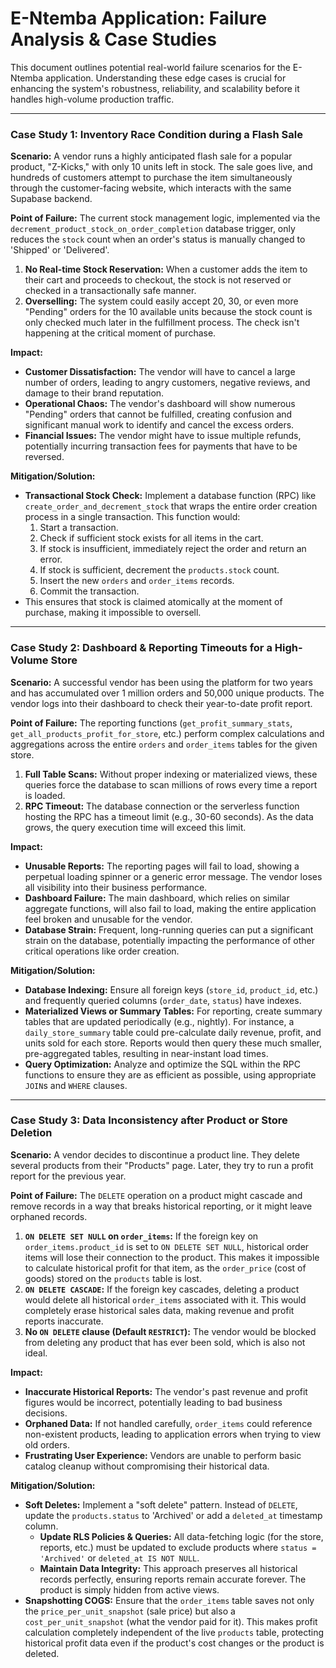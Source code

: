 # E-Ntemba Application: Failure Analysis & Case Studies

This document outlines potential real-world failure scenarios for the E-Ntemba application. Understanding these edge cases is crucial for enhancing the system's robustness, reliability, and scalability before it handles high-volume production traffic.

---

### Case Study 1: Inventory Race Condition during a Flash Sale

**Scenario:**
A vendor runs a highly anticipated flash sale for a popular product, "Z-Kicks," with only 10 units left in stock. The sale goes live, and hundreds of customers attempt to purchase the item simultaneously through the customer-facing website, which interacts with the same Supabase backend.

**Point of Failure:**
The current stock management logic, implemented via the `decrement_product_stock_on_order_completion` database trigger, only reduces the `stock` count when an order's status is manually changed to 'Shipped' or 'Delivered'.

1.  **No Real-time Stock Reservation:** When a customer adds the item to their cart and proceeds to checkout, the stock is not reserved or checked in a transactionally safe manner.
2.  **Overselling:** The system could easily accept 20, 30, or even more "Pending" orders for the 10 available units because the stock count is only checked much later in the fulfillment process. The check isn't happening at the critical moment of purchase.

**Impact:**
*   **Customer Dissatisfaction:** The vendor will have to cancel a large number of orders, leading to angry customers, negative reviews, and damage to their brand reputation.
*   **Operational Chaos:** The vendor's dashboard will show numerous "Pending" orders that cannot be fulfilled, creating confusion and significant manual work to identify and cancel the excess orders.
*   **Financial Issues:** The vendor might have to issue multiple refunds, potentially incurring transaction fees for payments that have to be reversed.

**Mitigation/Solution:**
*   **Transactional Stock Check:** Implement a database function (RPC) like `create_order_and_decrement_stock` that wraps the entire order creation process in a single transaction. This function would:
    1.  Start a transaction.
    2.  Check if sufficient stock exists for all items in the cart.
    3.  If stock is insufficient, immediately reject the order and return an error.
    4.  If stock is sufficient, decrement the `products.stock` count.
    5.  Insert the new `orders` and `order_items` records.
    6.  Commit the transaction.
*   This ensures that stock is claimed atomically at the moment of purchase, making it impossible to oversell.

---

### Case Study 2: Dashboard & Reporting Timeouts for a High-Volume Store

**Scenario:**
A successful vendor has been using the platform for two years and has accumulated over 1 million orders and 50,000 unique products. The vendor logs into their dashboard to check their year-to-date profit report.

**Point of Failure:**
The reporting functions (`get_profit_summary_stats`, `get_all_products_profit_for_store`, etc.) perform complex calculations and aggregations across the entire `orders` and `order_items` tables for the given store.

1.  **Full Table Scans:** Without proper indexing or materialized views, these queries force the database to scan millions of rows every time a report is loaded.
2.  **RPC Timeout:** The database connection or the serverless function hosting the RPC has a timeout limit (e.g., 30-60 seconds). As the data grows, the query execution time will exceed this limit.

**Impact:**
*   **Unusable Reports:** The reporting pages will fail to load, showing a perpetual loading spinner or a generic error message. The vendor loses all visibility into their business performance.
*   **Dashboard Failure:** The main dashboard, which relies on similar aggregate functions, will also fail to load, making the entire application feel broken and unusable for the vendor.
*   **Database Strain:** Frequent, long-running queries can put a significant strain on the database, potentially impacting the performance of other critical operations like order creation.

**Mitigation/Solution:**
*   **Database Indexing:** Ensure all foreign keys (`store_id`, `product_id`, etc.) and frequently queried columns (`order_date`, `status`) have indexes.
*   **Materialized Views or Summary Tables:** For reporting, create summary tables that are updated periodically (e.g., nightly). For instance, a `daily_store_summary` table could pre-calculate daily revenue, profit, and units sold for each store. Reports would then query these much smaller, pre-aggregated tables, resulting in near-instant load times.
*   **Query Optimization:** Analyze and optimize the SQL within the RPC functions to ensure they are as efficient as possible, using appropriate `JOIN`s and `WHERE` clauses.

---

### Case Study 3: Data Inconsistency after Product or Store Deletion

**Scenario:**
A vendor decides to discontinue a product line. They delete several products from their "Products" page. Later, they try to run a profit report for the previous year.

**Point of Failure:**
The `DELETE` operation on a product might cascade and remove records in a way that breaks historical reporting, or it might leave orphaned records.

1.  **`ON DELETE SET NULL` on `order_items`:** If the foreign key on `order_items.product_id` is set to `ON DELETE SET NULL`, historical order items will lose their connection to the product. This makes it impossible to calculate historical profit for that item, as the `order_price` (cost of goods) stored on the `products` table is lost.
2.  **`ON DELETE CASCADE`:** If the foreign key cascades, deleting a product would delete all historical `order_items` associated with it. This would completely erase historical sales data, making revenue and profit reports inaccurate.
3.  **No `ON DELETE` clause (Default `RESTRICT`):** The vendor would be blocked from deleting any product that has ever been sold, which is also not ideal.

**Impact:**
*   **Inaccurate Historical Reports:** The vendor's past revenue and profit figures would be incorrect, potentially leading to bad business decisions.
*   **Orphaned Data:** If not handled carefully, `order_items` could reference non-existent products, leading to application errors when trying to view old orders.
*   **Frustrating User Experience:** Vendors are unable to perform basic catalog cleanup without compromising their historical data.

**Mitigation/Solution:**
*   **Soft Deletes:** Implement a "soft delete" pattern. Instead of `DELETE`, update the `products.status` to 'Archived' or add a `deleted_at` timestamp column.
    *   **Update RLS Policies & Queries:** All data-fetching logic (for the store, reports, etc.) must be updated to exclude products where `status = 'Archived'` or `deleted_at IS NOT NULL`.
    *   **Maintain Data Integrity:** This approach preserves all historical records perfectly, ensuring reports remain accurate forever. The product is simply hidden from active views.
*   **Snapshotting COGS:** Ensure that the `order_items` table saves not only the `price_per_unit_snapshot` (sale price) but also a `cost_per_unit_snapshot` (what the vendor paid for it). This makes profit calculation completely independent of the live `products` table, protecting historical profit data even if the product's cost changes or the product is deleted.
